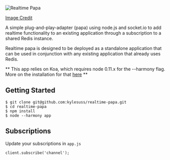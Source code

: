 ![Realtime Papa](http://i.imgur.com/sSknbIf.png)
 
[Image Credit](https://accounts-flickr.yahoo.com/photos/54049036@N00/2838065275)

A simple plug-and-play-adapter (papa) using node.js and socket.io to add realtime functionality to an existing application through a subscription to a shared Redis instance.

Realtime papa is designed to be deployed as a standalone application that can be used in conjunction with any existing application that already uses Redis.

** This app relies on Koa, which requires node 0.11.x for the --harmony flag. More on the installation for that [here](https://github.com/koajs/koa/blob/212137139a5b786bafdbc448d5e485a0ad984349/docs/api/index.md#installation) **

## Getting Started

```
$ git clone git@github.com:kylesuss/realtime-papa.git
$ cd realtime-papa
$ npm install
$ node --harmony app
```

## Subscriptions

Update your subscriptions in `app.js`

```
client.subscribe('channel');
```